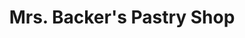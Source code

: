 ---
title: "Mrs. Backer's Pastry Shop"
url: /salt-lake-city/mrs-backers-pastry-shop/
shop: bakery
---